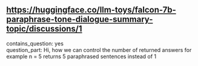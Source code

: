 ## https://huggingface.co/llm-toys/falcon-7b-paraphrase-tone-dialogue-summary-topic/discussions/1

contains_question: yes  
question_part: Hi, how we can control the number of returned answers for example n = 5 returns 5 paraphrased sentences instead of 1